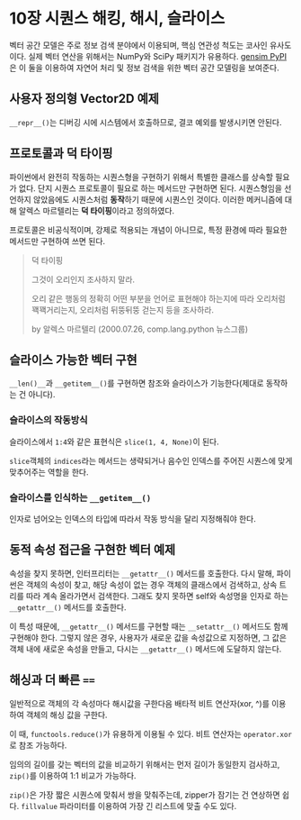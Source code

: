 # 10장 시퀀스 해킹, 해시, 슬라이스

벡터 공간 모델은 주로 정보 검색 분야에서 이용되며, 핵심 연관성 척도는 코사인 유사도이다. 실제 벡터 연산을 위해서는 NumPy와 SciPy 패키지가 유용하다. [gensim PyPI](https://pypi.python.org/pypi/gensim)은 이 둘을 이용하여 자연어 처리 및 정보 검색을 위한 벡터 공간 모델링을 보여준다.

## 사용자 정의형 Vector2D 예제

```__repr__()```는 디버깅 시에 시스템에서 호출하므로, 결코 예외를 발생시키면 안된다.

## 프로토콜과 덕 타이핑

파이썬에서 완전히 작동하는 시퀀스형을 구현하기 위해서 특별한 클래스를 상속할 필요가 없다. 단지 시퀀스 프로토콜이 필요로 하는 메서드만 구현하면 된다. 시퀀스형임을 선언하지 않았음에도 시퀀스처럼 **동작**하기 때문에 시퀀스인 것이다. 이러한 메커니즘에 대해 알렉스 마르텔리는 **덕 타이핑**이라고 정의하였다. 

프로토콜은 비공식적이며, 강제로 적용되는 개념이 아니므로, 특정 환경에 따라 필요한 메서드만 구현하여 쓰면 된다.

> 덕 타이핑
>
> 그것이 오리인지 조사하지 말라.
>
> 오리 같은 행동의 정확히 어떤 부분을 언어로 표현해야 하는지에 따라 오리처럼 꽥꽥거리는지, 오리처럼 뒤뚱뒤뚱 걷는지 등을 조사하라.
>
> by 알렉스 마르텔리 (2000.07.26, comp.lang.python 뉴스그룹)

## 슬라이스 가능한 벡터 구현

```__len()__```과 ```__getitem__()```를 구현하면 참조와 슬라이스가 기능한다(제대로 동작하는 건 아니다).

### 슬라이스의 작동방식

슬라이스에서 ```1:4```와 같은 표현식은 ```slice(1, 4, None)```이 된다.

```slice```객체의 ```indices```라는 메서드는 생략되거나 음수인 인덱스를 주어진 시퀀스에 맞게 맞추어주는 역할을 한다.

### 슬라이스를 인식하는 ```__getitem__()```

인자로 넘어오는 인덱스의 타입에 따라서 작동 방식을 달리 지정해줘야 한다.

## 동적 속성 접근을 구현한 벡터 예제

속성을 찾지 못하면, 인터프리터는 ```__getattr__()``` 메서드를 호출한다. 다시 말해, 파이썬은 객체의 속성이 찾고, 해당 속성이 없는 경우 객체의 클래스에서 검색하고, 상속 트리를 따라 계속 올라가면서 검색한다. 그래도 찾지 못하면 self와 속성명을 인자로 하는 ```__getattr__()``` 메서드를 호출한다.

이 특성 때문에, ```__getattr__()``` 메서드를 구현할 때는 ```__setattr__()``` 메서드도 함께 구현해야 한다. 그렇지 않은 경우, 사용자가 새로운 값을 속성값으로 지정하면, 그 값은 객체 내에 새로운 속성을 만들고, 다시는 ```__getattr__()``` 메서드에 도달하지 않는다.

## 해싱과 더 빠른 ```==```

일반적으로 객체의 각 속성마다 해시값을 구한다음 배타적 비트 연산자(xor, ^)를 이용하여 객체의 해싱 값을 구한다.

이 때, ```functools.reduce()```가 유용하게 이용될 수 있다.
비트 연산자는 ```operator.xor```로 참조 가능하다.

임의의 길이를 갖는 벡터의 값을 비교하기 위해서는 먼저 길이가 동일한지 검사하고, ```zip()```를 이용하여 1:1 비교가 가능하다.

```zip()```은 가장 짧은 시퀀스에 맞춰서 쌍을 맞춰주는데, zipper가 잠기는 건 연상하면 쉽다. ```fillvalue``` 파라미터를 이용하여 가장 긴 리스트에 맞출 수도 있다.
